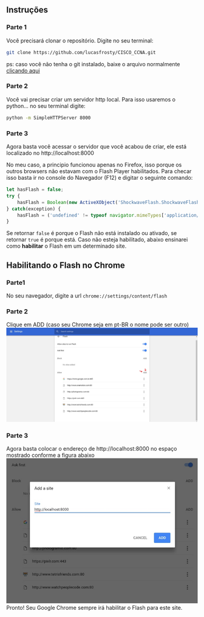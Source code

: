 ## Instruções

### Parte 1
Você precisará clonar o repositório. Digite no seu terminal:
```bash
git clone https://github.com/lucasfrosty/CISCO_CCNA.git
```
ps: caso você não tenha o git instalado, baixe o arquivo normalmente [clicando aqui](https://github.com/lucasfrosty/CISCO_CCNA/archive/master.zip)

### Parte 2
Você vai precisar criar um servidor http local. Para isso usaremos o python... no seu terminal digite: 
```bash
python -m SimpleHTTPServer 8000
```

### Parte 3
Agora basta você acessar o servidor que você acabou de criar, ele está localizado no http://localhost:8000

No meu caso, a principio funcionou apenas no Firefox, isso porque os outros browsers não estavam com o Flash Player habilitados. Para checar isso basta ir no console do Navegador (F12) e digitar o seguinte comando:

```js
let hasFlash = false;
try {
    hasFlash = Boolean(new ActiveXObject('ShockwaveFlash.ShockwaveFlash'));
} catch(exception) {
    hasFlash = ('undefined' != typeof navigator.mimeTypes['application/x-shockwave-flash']);
}
```

Se retornar ``false`` é porque o Flash não está instalado ou ativado, se retornar ``true`` é porque está. Caso não esteja habilitado, abaixo ensinarei como **habilitar** o Flash em um determinado site.


## Habilitando o Flash no Chrome

### Parte1
No seu navegador, digite a url ``chrome://settings/content/flash``
### Parte 2
Clique em ADD (caso seu Chrome seja em pt-BR o nome pode ser outro)
![alt text](https://github.com/lucasfrosty/CISCO_CCNA/blob/master/pt1.jpg "Logo Title Text 1")
### Parte 3
Agora basta colocar o endereço de http://localhost:8000 no espaço mostrado conforme a figura abaixo
![alt text](https://github.com/lucasfrosty/CISCO_CCNA/blob/master/pt2.jpg "Logo Title Text 1")  
 Pronto! Seu Google Chrome sempre irá habilitar o Flash para este site.
